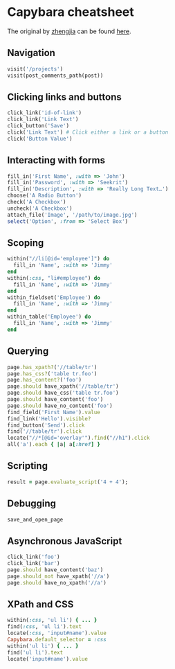 # Capybara cheatsheet

The original by [zhengjia](https://gist.github.com/zhengjia) can be found [here](https://gist.github.com/zhengjia/428105).

## Navigation
```rb
visit('/projects')
visit(post_comments_path(post))
```

## Clicking links and buttons
```rb
click_link('id-of-link')
click_link('Link Text')
click_button('Save')
click('Link Text') # Click either a link or a button
click('Button Value')
```

## Interacting with forms
```rb
fill_in('First Name', :with => 'John')
fill_in('Password', :with => 'Seekrit')
fill_in('Description', :with => 'Really Long Text…')
choose('A Radio Button')
check('A Checkbox')
uncheck('A Checkbox')
attach_file('Image', '/path/to/image.jpg')
select('Option', :from => 'Select Box')
```

## Scoping
```rb
within("//li[@id='employee']") do
  fill_in 'Name', :with => 'Jimmy'
end
within(:css, "li#employee") do
  fill_in 'Name', :with => 'Jimmy'
end
within_fieldset('Employee') do
  fill_in 'Name', :with => 'Jimmy'
end
within_table('Employee') do
  fill_in 'Name', :with => 'Jimmy'
end
```

## Querying
```rb
page.has_xpath?('//table/tr')
page.has_css?('table tr.foo')
page.has_content?('foo')
page.should have_xpath('//table/tr')
page.should have_css('table tr.foo')
page.should have_content('foo')
page.should have_no_content('foo')
find_field('First Name').value
find_link('Hello').visible?
find_button('Send').click
find('//table/tr').click
locate("//*[@id='overlay'").find("//h1").click
all('a').each { |a| a[:href] }
```

## Scripting
```rb
result = page.evaluate_script('4 + 4');
```

## Debugging
```rb
save_and_open_page
```

## Asynchronous JavaScript
```rb
click_link('foo')
click_link('bar')
page.should have_content('baz')
page.should_not have_xpath('//a')
page.should have_no_xpath('//a')
```

## XPath and CSS
```rb
within(:css, 'ul li') { ... }
find(:css, 'ul li').text
locate(:css, 'input#name').value
Capybara.default_selector = :css
within('ul li') { ... }
find('ul li').text
locate('input#name').value
```
